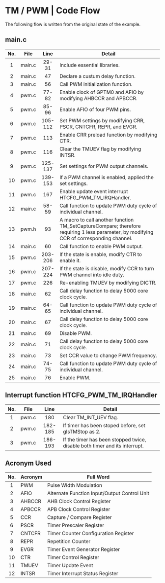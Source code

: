 # TM / PWM | Code Flow

The following flow is written from the original state of the example.

## main.c

| No. |  File  |  Line   | Detail                                                                                                                                  |
| :-: | :----: | :-----: | --------------------------------------------------------------------------------------------------------------------------------------- |
|  1  | main.c |  29-31  | Include essential libraries.                                                                                                            |
|  2  | main.c |   47    | Declare a custum delay function.                                                                                                        |
|  3  | main.c |   56    | Call PWM initialization function.                                                                                                       |
|  4  | pwm.c  |  77-82  | Enable clock of GPTM0 and AFIO by modifying AHBCCR and APBCCR.                                                                          |
|  5  | pwm.c  |  85-96  | Enable AFIO of four PWM pins.                                                                                                           |
|  6  | pwm.c  | 105-112 | Set PWM settings by modifying CRR, PSCR, CNTCFR, REPR, and EVGR.                                                                        |
|  7  | pwm.c  |   113   | Enable CRR preload function by modifying CTR.                                                                                           |
|  8  | pwm.c  |   116   | Clear the TMUEV flag by modifying INTSR.                                                                                                |
|  9  | pwm.c  | 125-137 | Set settings for PWM output channels.                                                                                                   |
| 10  | pwm.c  | 139-153 | If a PWM channel is enabled, applied the set settings.                                                                                  |
| 11  | pwm.c  |   167   | Enable update event interrupt HTCFG_PWM_TM_IRQHandler.                                                                                  |
| 12  | main.c |  58-59  | Call function to update PWM duty cycle of individual channel.                                                                           |
| 13  | pwm.h  |   93    | A macro to call another function TM_SetCaptureCompare; therefore requiring 1 less parameter, by modifying CCR of corresponding channel. |
| 14  | main.c |   60    | Call function to enable PWM output.                                                                                                     |
| 15  | pwm.c  | 203-206 | If the state is enable, modify CTR to enable it.                                                                                        |
| 16  | pwm.c  | 207-224 | If the state is disable, modify CCR to turn PWM channel into idle duty.                                                                 |
| 17  | pwm.c  |   226   | Re-enabling TMUEV by modifying DICTR.                                                                                                   |
| 18  | main.c |   62    | Call delay function to delay 5000 core clock cycle.                                                                                     |
| 19  | main.c |  64-65  | Call function to update PWM duty cycle of individual channel.                                                                           |
| 20  | main.c |   67    | Call delay function to delay 5000 core clock cycle.                                                                                     |
| 21  | main.c |   69    | Disable PWM.                                                                                                                            |
| 22  | main.c |   71    | Call delay function to delay 5000 core clock cycle.                                                                                     |
| 23  | main.c |   73    | Set CCR value to change PWM frequency.                                                                                                  |
| 24  | main.c |  74-75  | Call function to update PWM duty cycle of individual channel.                                                                           |
| 25  | main.c |   76    | Enable PWM.                                                                                                                             |

## Interrupt function HTCFG_PWM_TM_IRQHandler

| No. | File  |  Line   | Detail                                                                     |
| :-: | :---: | :-----: | -------------------------------------------------------------------------- |
|  1  | pwm.c |   180   | Clear TM_INT_UEV flag.                                                     |
|  2  | pwm.c | 182-185 | If timer has been stoped before, set gIsTMStop as 2.                       |
|  3  | pwm.c | 186-193 | If the timer has been stopped twice, disable both timer and its interrupt. |

## Acronym Used

| No. | Acronym | Full Word                                    |
| :-: | ------- | -------------------------------------------- |
|  1  | PWM     | Pulse Width Modulation                       |
|  2  | AFIO    | Alternate Function Input/Output Control Unit |
|  3  | AHBCCR  | AHB Clock Control Register                   |
|  4  | APBCCR  | APB Clock Control Register                   |
|  5  | CCR     | Capture / Compare Register                   |
|  6  | PSCR    | Timer Prescaler Register                     |
|  7  | CNTCFR  | Timer Counter Configuration Register         |
|  8  | REPR    | Repetition Counter                           |
|  9  | EVGR    | Timer Event Generator Register               |
| 10  | CTR     | Timer Control Register                       |
| 11  | TMUEV   | Timer Update Event                           |
| 12  | INTSR   | Timer Interrupt Status Register              |
